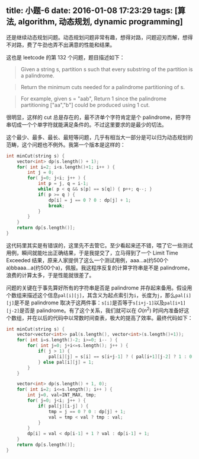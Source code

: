 title: 小题-6
date: 2016-01-08 17:23:29
tags: [算法, algorithm, 动态规划, dynamic programming]
---

还是继续动态规划问题。动态规划问题非常有趣，想得对路，问题迎刃而解，想得不对路，费了牛劲也弄不出满意的性能和结果。

<!--more-->

这也是 leetcode 的第 132 个问题，题目描述如下：
> Given a string s, partition s such that every substring of the partition is a palindrome.

> Return the minimum cuts needed for a palindrome partitioning of s.

> For example, given s = "aab",
Return 1 since the palindrome partitioning ["aa","b"] could be produced using 1 cut. 

很明显，这样的 cut 总是存在的，最不济单个字符肯定是个 palindrome，把字符串切成一个个单字符就能满足条件的。不过这里要求的是最少的切法。

这个最少、最多、最长、最短等问题，几乎有相当大一部分是可以归为动态规划的范畴，这个问题也不例外。我第一个版本是这样的：

```cpp
int minCut(string s) {
    vector<int> dp(s.length() + 1);
    for( int i=2; i<s.length()+1; i++ ) {
        int j = 0;
        for( j=0; j<i; j++ ) {
            int p = j, q = i-1; 
            while( p < q && s[p] == s[q]) { p++; q--; }
            if( p >= q ) { 
                dp[i] = j == 0 ? 0 : dp[j] + 1;
                break;
            }
        }
    }
    return dp[s.length()];
}
```

这代码里其实是有错误的，这里先不去管它。至少看起来还不错，喂了它一些测试用例，瞬间就能吐出正确结果，于是我提交了，立马得到了一个 Limit Time Exceeded 结果，原来人家提供了这么一个测试用例，aaa...a(约500个a)bbaaa...a(约500个a)，佩服。我这程序反复的计算字符串是不是 palindrome，浪费的计算太多，于是性能就很差了。

问题的关键在于事先算好所有的字符串是否是 palindrome 并存起来备用。假设用个数组来描述这个信息`pal[i][j]`，其含义为起点索引为`i`，长度为`j`，那么`pal[i][j]`是不是 palindrome 取决于这两件事：`s[i]`是否等于`s[i+j-1]`以及`pal[i+1][j-2]`是否是 palindrome。有了这个关系，我们就可以在 $O(n^2)$ 时间内准备好这个数组，并在以后的代码中以常数时间查表，极大的提高了效率。最终代码如下：

```cpp
int minCut(string s) {
    vector<vector<int>> pal(s.length(), vector<int>(s.length()+1));
    for( int i=s.length()-2; i>=0; i-- ) {
        for( int j=0; j+i<=s.length(); j++ ) {
            if( j > 1) {
                pal[i][j] = s[i] == s[i+j-1] ? ( pal[i+1][j-2] ? 1 : 0 ) : 0;
            } else pal[i][j] = 1;
        } 
    }

    vector<int> dp(s.length() + 1, 0);
    for( int i=2; i<=s.length(); i++ ) {
        int j=0, val=INT_MAX, tmp;
        for( j=0; j<i; j++ ) {
            if( pal[j][i-j] ) {
                tmp = j == 0 ? 0 : dp[j] + 1;
                val = tmp < val ? tmp : val;
            }
        }
        dp[i] = val < dp[i-1] + 1 ? val : dp[i-1] + 1;
    }   
    return dp[s.length()];
}

```

